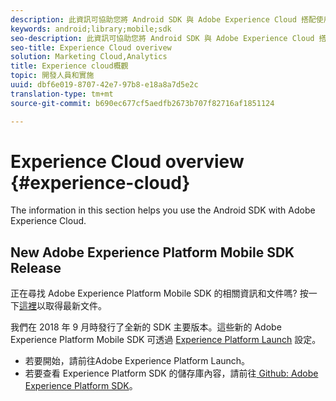 ```yaml
---
description: 此資訊可協助您將 Android SDK 與 Adobe Experience Cloud 搭配使用。
keywords: android;library;mobile;sdk
seo-description: 此資訊可協助您將 Android SDK 與 Adobe Experience Cloud 搭配使用。
seo-title: Experience Cloud overivew
solution: Marketing Cloud,Analytics
title: Experience cloud概觀
topic: 開發人員和實施
uuid: dbf6e019-8707-42e7-97b8-e18a8a7d5e2c
translation-type: tm+mt
source-git-commit: b690ec677cf5aedfb2673b707f82716af1851124

---
```



# Experience Cloud overview {#experience-cloud}

The information in this section helps you use the Android SDK with Adobe Experience Cloud.

## New Adobe Experience Platform Mobile SDK Release

正在尋找 Adobe Experience Platform Mobile SDK 的相關資訊和文件嗎? 按一下[這裡](https://aep-sdks.gitbook.io/docs/)以取得最新文件。

我們在 2018 年 9 月時發行了全新的 SDK 主要版本。這些新的 Adobe Experience Platform Mobile SDK 可透過 [Experience Platform Launch](https://www.adobe.com/experience-platform/launch.html) 設定。

* 若要開始，請前往Adobe Experience Platform Launch。
* 若要查看 Experience Platform SDK 的儲存庫內容，請前往[ Github: Adobe Experience Platform SDK](https://github.com/Adobe-Marketing-Cloud/acp-sdks)。


